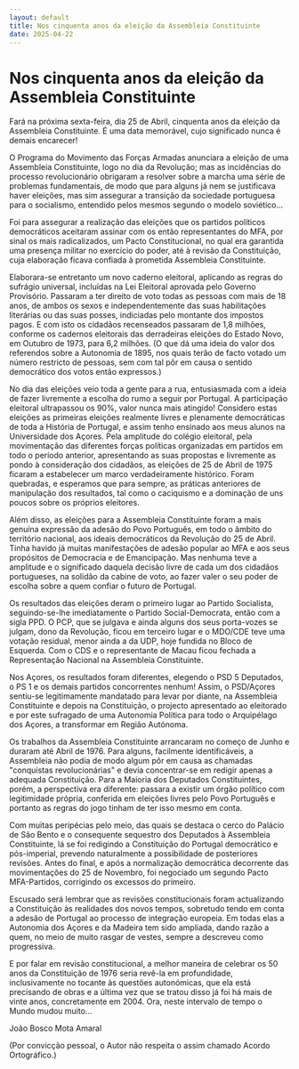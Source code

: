 ```yaml
---
layout: default
title: Nos cinquenta anos da eleição da Assembleia Constituinte 
date: 2025-04-22
---
```

# Nos cinquenta anos da eleição da Assembleia Constituinte

Fará na próxima sexta-feira, dia 25 de Abril, cinquenta anos da eleição da Assembleia Constituinte. É uma data memorável, cujo significado nunca é demais encarecer!

O Programa do Movimento das Forças Armadas anunciara a eleição de uma Assembleia Constituinte, logo no dia da Revolução; mas as incidências do processo revolucionário obrigaram a resolver sobre a marcha uma série de problemas fundamentais, de modo que para alguns já nem se justificava haver eleições, mas sim assegurar a transição da sociedade portuguesa para o socialismo, entendido pelos mesmos segundo o modelo soviético...

Foi para assegurar a realização das eleições que os partidos políticos democráticos aceitaram  assinar com os então representantes do MFA, por sinal os mais radicalizados, um Pacto Constitucional, no qual era garantida uma presença militar no exercício do poder, até à revisão da Constituição, cuja elaboração ficava confiada à prometida Assembleia Constituinte.

Elaborara-se entretanto um novo caderno eleitoral, aplicando as regras do sufrágio universal, incluídas na Lei Eleitoral aprovada pelo Governo Provisório. Passaram a ter direito de voto todas as pessoas com mais de 18 anos, de ambos os sexos e independentemente  das suas habilitações literárias ou das suas posses, indiciadas pelo montante dos impostos pagos. E com isto os cidadãos recenseados passaram de 1,8 milhões, conforme os cadernos eleitorais das derradeiras eleições do Estado Novo, em Outubro de 1973, para 6,2 milhões. (O que dá uma ideia do valor dos referendos sobre a Autonomia de 1895, nos quais terão de facto votado um número restricto de pessoas, sem com tal pôr em causa o sentido democrático dos votos então expressos.)

No dia das eleições veio toda a gente para a rua, entusiasmada com a ideia de fazer livremente a escolha do rumo a seguir por Portugal. A participação eleitoral ultrapassou os 90%, valor nunca mais atingido! Considero estas eleições as primeiras eleições realmente livres e plenamente democráticas de toda a História de Portugal, e assim tenho ensinado aos meus alunos na Universidade dos Açores. Pela amplitude do colégio eleitoral, pela movimentação das diferentes forças políticas organizadas em partidos em todo o período anterior, apresentando as suas propostas e livremente as pondo à consideração dos cidadãos, as eleições de 25 de Abril de 1975 ficaram a estabelecer um marco verdadeiramente histórico. Foram quebradas, e esperamos que para sempre, as práticas anteriores de manipulação dos resultados, tal como o caciquismo e a dominação de uns poucos sobre os próprios eleitores.  

Além disso, as eleições para a Assembleia Constituinte foram a mais genuína expressão da adesão do Povo Português, em todo o âmbito do território nacional, aos ideais democráticos da Revolução do 25 de Abril. Tinha havido já muitas manifestações de adesão popular ao MFA e aos seus propósitos de Democracia e de Emancipação. Mas nenhuma teve a amplitude e o significado daquela decisão livre de cada um dos cidadãos portugueses, na solidão da cabine de voto, ao fazer valer o seu poder de escolha sobre a quem confiar o futuro de Portugal.

Os resultados das eleições deram o primeiro lugar ao Partido Socialista, seguindo-se-lhe imediatamente o Partido Social-Democrata, então com a sigla PPD. O PCP, que se julgava e ainda alguns dos seus porta-vozes se julgam, dono da Revolução, ficou em terceiro lugar e o MDO/CDE teve uma votação residual, menor ainda a da UDP, hoje fundida no Bloco de Esquerda. Com o CDS e o representante de Macau ficou fechada a Representação Nacional na Assembleia Constituinte.

Nos Açores, os resultados foram diferentes, elegendo o PSD 5 Deputados, o PS 1 e os demais partidos concorrentes nenhum! Assim, o PSD/Açores sentiu-se legitimamente mandatado para levar por diante, na Assembleia Constituinte e depois na Constituição, o projecto apresentado ao eleitorado e por este sufragado de uma Autonomia Política para todo o Arquipélago dos Açores, a transformar em Região Autónoma.

Os trabalhos da Assembleia Constituinte arrancaram no começo de Junho e duraram até Abril de 1976. Para alguns, facilmente identificáveis, a Assembleia não podia de modo algum pôr em causa as chamadas "conquistas revolucionárias" e devia concentrar-se em redigir apenas a adequada Constituição.  Para a Maioria dos Deputados Constituintes, porém, a perspectiva era diferente: passara a existir um órgão político com legitimidade própria, conferida em eleições livres pelo Povo Português e portanto as regras do jogo tinham de ter isso mesmo em conta.

Com muitas peripécias pelo meio, das quais se destaca o cerco do Palácio de São Bento e o consequente sequestro dos Deputados à Assembleia Constituinte, lá se  foi redigindo a Constituição do Portugal democrático e pós-imperial, prevendo naturalmente a possibilidade de posteriores revisões. Antes do final, e após a normalização democrática decorrente das movimentações do 25 de Novembro, foi negociado um segundo Pacto MFA-Partidos, corrigindo os excessos do primeiro.

Escusado será lembrar que as revisões constitucionais foram actualizando a Constituição às realidades dos novos tempos, sobretudo tendo em conta a adesão de Portugal ao processo de integração europeia. Em todas elas a Autonomia dos Açores e da Madeira tem sido ampliada, dando razão a quem, no meio de muito rasgar de vestes, sempre a descreveu como progressiva.

E por falar em revisão constitucional, a melhor maneira de celebrar os 50 anos da Constituição de 1976 seria revê-la em profundidade, inclusivamente no tocante às questões autonómicas, que ela está precisando de obras e a última vez que se tratou disso já foi há mais de vinte anos, concretamente em 2004. Ora, neste intervalo de tempo o Mundo mudou muito...

João Bosco Mota Amaral

(Por convicção pessoal, o Autor não respeita o assim chamado Acordo Ortográfico.)
